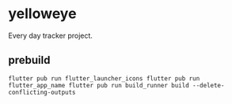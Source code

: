 # yelloweye

Every day tracker project.

## prebuild
`
flutter pub run flutter_launcher_icons
flutter pub run flutter_app_name
flutter pub run build_runner build --delete-conflicting-outputs
`
